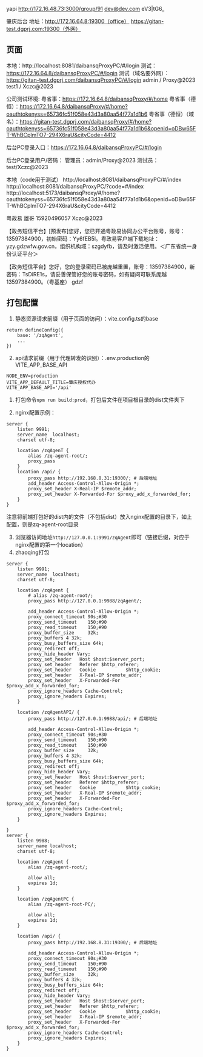 yapi
http://172.16.48.73:3000/group/91
dev@dev.com
eV3|tG6_

肇庆后台
地址：http://172.16.64.8:19300（office） https://gitan-test.dgprj.com:19300（外网）

## 页面

本地：http://localhost:8081/daibansqProxyPC/#/login
测试：https://172.16.64.8/daibansqProxyPC/#/login
测试（域名要外网）：https://gitan-test.dgprj.com/daibansqProxyPC/#/login
admin / Proxy@2023
test1 / Xczc@2023

公司测试环境:
粤省事：https://172.16.64.8/daibansqProxy/#/home
粤省事（德恒）：https://172.16.64.8/daibansqProxy/#/home?oauthtokenyss=65736fc51f058e43d3a80aa54f77a1d1b6
粤省事（德恒）（域名）：https://gitan-test.dgprj.com/daibansqProxy/#/home?oauthtokenyss=65736fc51f058e43d3a80aa54f77a1d1b6&openid=oDBw65FT-WhBCplmTO7-294X6raU&cityCode=4412

后台PC登录入口：https://172.16.64.8/daibansqProxyPC/#/login

后台PC登录用户/密码：
管理员：admin/Proxy@2023
测试员：test/Xczc@2023

本地（code用于测试）
http://localhost:8081/daibansqProxyPC/#/index
http://localhost:8081/daibansqProxyPC/?code=#/index
http://localhost:5173/daibansqProxy/#/home?oauthtokenyss=65736fc51f058e43d3a80aa54f77a1d1b6&openid=oDBw65FT-WhBCplmTO7-294X6raU&cityCode=4412





粤政易
雄哥
15920496057
Xczc@2023



【政务短信平台】[预发布]您好，您已开通粤政易协同办公平台账号，账号：13597384900，初始密码：Yy6fEB5l。粤政易客户端下载地址：yzy.gdzwfw.gov.cn，组织机构域：szgdyfb，请及时激活使用。＜广东省统一身份认证平台＞

【政务短信平台】您好，您的登录密码已被庞越重置，账号：13597384900，新密码：TsDiRE1s，请妥善保管好您的账号密码，如有疑问可联系庞越13597384900。（粤基座）
gdzf



## 打包配置



1. 静态资源请求前缀（用于页面的访问）：vite.config.ts的base

```
return defineConfig({
    base: '/zqAgent',
    ...
})
```

2. api请求前缀（用于代理转发的识别）：.env.production的VITE_APP_BASE_API

```
NODE_ENV=production
VITE_APP_DEFAULT_TITLE=肇庆授权代办
VITE_APP_BASE_API='/api'
```

1. 打包命令`npm run build:prod`，打包后文件在项目根目录的dist文件夹下

2. nginx配置示例：

```
server {
    listen 9991;
    server_name  localhost;
    charset utf-8;

    location /zqAgenT {
        alias /zq-agent-root/;
        proxy_pass 
    }
    location /api/ {
        proxy_pass http://192.168.8.31:19300/; # 后端地址
        add_header Access-Control-Allow-Origin *;
        proxy_set_header X-Real-IP $remote_addr;
        proxy_set_header X-Forwarded-For $proxy_add_x_forwarded_for;
    }
}
```

注意将前端打包好的dist内的文件（不包括dist）放入nginx配置的目录下，如上配置，则是zq-agent-root目录

3. 浏览器访问地址`http://127.0.0.1:9991/zqAgent`即可（链接后缀，对应于nginx配置的第一个location）
4. zhaoqing打包

```
server {
    listen 9991;
    server_name  localhost;
    charset utf-8;

    location /zqAgent {
        # alias /zq-agent-root/;
        proxy_pass http://127.0.0.1:9988/zqAgent/;

        add_header Access-Control-Allow-Origin *;
        proxy_connect_timeout 90s;#30
        proxy_send_timeout    150;#90
        proxy_read_timeout    150;#90
        proxy_buffer_size     32k;
        proxy_buffers 4 32k;
        proxy_busy_buffers_size 64k;
        proxy_redirect off;
        proxy_hide_header Vary;
        proxy_set_header   Host $host:$server_port;
        proxy_set_header   Referer $http_referer;
        proxy_set_header   Cookie           $http_cookie;
        proxy_set_header   X-Real-IP $remote_addr;
        proxy_set_header   X-Forwarded-For  $proxy_add_x_forwarded_for;
        proxy_ignore_headers Cache-Control;
        proxy_ignore_headers Expires;
    }

    location /zqAgentAPI/ {
        proxy_pass http://127.0.0.1:9988/api/; # 后端地址
        
        add_header Access-Control-Allow-Origin *;
        proxy_connect_timeout 90s;#30
        proxy_send_timeout    150;#90
        proxy_read_timeout    150;#90
        proxy_buffer_size     32k;
        proxy_buffers 4 32k;
        proxy_busy_buffers_size 64k;
        proxy_redirect off;
        proxy_hide_header Vary;
        proxy_set_header   Host $host:$server_port;
        proxy_set_header   Referer $http_referer;
        proxy_set_header   Cookie           $http_cookie;
        proxy_set_header   X-Real-IP $remote_addr;
        proxy_set_header   X-Forwarded-For  $proxy_add_x_forwarded_for;
        proxy_ignore_headers Cache-Control;
        proxy_ignore_headers Expires;
    }
    
}
server {
    listen 9988;
    server_name localhost;
    charset utf-8;

    location /zqAgent {
        alias /zq-agent-root/;

        allow all;
        expires 1d;
    }

    location /zqAgentPC {
        alias /zq-agent-root-PC/;

        allow all;
        expires 1d;
    }

    location /api/ {
        proxy_pass http://192.168.8.31:19300/; # 后端地址
        
        add_header Access-Control-Allow-Origin *;
        proxy_connect_timeout 90s;#30
        proxy_send_timeout    150;#90
        proxy_read_timeout    150;#90
        proxy_buffer_size     32k;
        proxy_buffers 4 32k;
        proxy_busy_buffers_size 64k;
        proxy_redirect off;
        proxy_hide_header Vary;
        proxy_set_header   Host $host:$server_port;
        proxy_set_header   Referer $http_referer;
        proxy_set_header   Cookie           $http_cookie;
        proxy_set_header   X-Real-IP $remote_addr;
        proxy_set_header   X-Forwarded-For  $proxy_add_x_forwarded_for;
        proxy_ignore_headers Cache-Control;
        proxy_ignore_headers Expires;
    }
}
```





